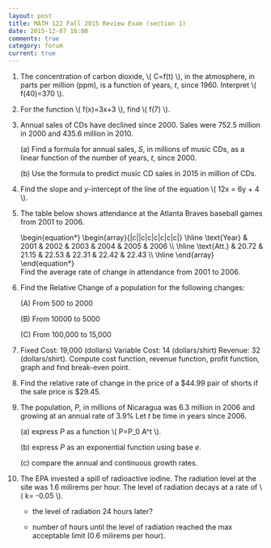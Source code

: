```yaml
---
layout: post
title: MATH 122 Fall 2015 Review Exam (section 1)
date: 2015-12-07 16:00
comments: true
category: forum
current: true
---
```


1. The concentration of carbon dioxide, <span>\\( C=f(t) \\)</span>, in the atmosphere, in parts per million (ppm), is a function of years, *t*, since 1960.  Interpret <span>\\( f(40)=370 \\)</span>.

2. For the function <span>\\( f(x)=3x+3 \\)</span>, find <span>\\( f(7) \\)</span>.

3. Annual sales of CDs have declined since 2000. Sales were 752.5 million in 2000 and 435.6 million in 2010.

	(a)	Find a formula for annual sales, *S*, in millions of music CDs, as a linear function of the number of years, *t*, since 2000. 

	(b)	Use the formula to predict music CD sales in 2015 in million of CDs.

4. Find the slope and *y*-intercept of the line of the equation <span>\\( 12x = 6y + 4 \\)</span>.

5. The table below shows attendance at the Atlanta Braves baseball games from 2001 to 2006.
	<div>
		\begin{equation*}
		\begin{array}{|c||c|c|c|c|c|c|}
		\hline
		\text{Year} & 2001 & 2002 & 2003 & 2004 & 2005 & 2006 \\
		\hline
		\text{Att.} & 20.72 & 21.15 & 22.53 & 22.31 & 22.42 & 22.43 \\
		\hline
		\end{array}
		\end{equation*}
	</div>
	Find the average rate of change in attendance from 2001 to 2006.

6. Find the Relative Change of a population for the following changes:

	(A) From 500 to 2000

	(B) From 10000 to 5000

	(C) From 100,000 to 15,000

7. Fixed Cost: 19,000 (dollars) Variable Cost: 14 (dollars/shirt) Revenue: 32 (dollars/shirt). Compute cost function, revenue function, profit function, graph and find break-even point.

8. Find the relative rate of change in the price of a $44.99 pair of shorts if the sale price is $29.45.

9. The population, *P*, in millions of Nicaragua was 6.3 million in 2006 and growing at an annual rate of 3.9%   Let *t* be time in years since 2006.

	(a) express *P* as a function <span>\\( P=P_0 A^t \\)</span>.

    (b) express *P* as an exponential function using base *e*.

    (c) compare the annual and continuous growth rates.

10. The EPA invested a spill of radioactive iodine. The radiation level at the site was 1.6 milirems per hour. The level of radiation decays at a rate of <span>\\( k= -0.05 \\)<span>. 

	+ the level of radiation 24 hours later? 

	+ number of hours until the level of radiation reached the max acceptable limit (0.6 milirems per hour). 

